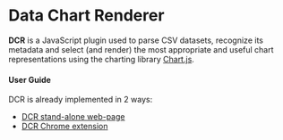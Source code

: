 Data Chart Renderer
===

**DCR** is a JavaScript plugin used to parse CSV datasets, recognize its metadata and select (and render) the most appropriate and useful chart representations using the charting library [Chart.js](https://www.chartjs.org/).

#### User Guide

DCR is already implemented in 2 ways:
 - [DCR stand-alone web-page](https://github.com/SaNuelson/DataChartRenderer/tree/master/web/auto-page)
 - [DCR Chrome extension](https://github.com/SaNuelson/DataChartRenderer/tree/master/extension)

